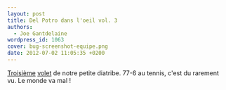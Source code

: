 ```yaml
---
layout: post
title: Del Potro dans l'oeil vol. 3
authors:
  - Joe Gantdelaine
wordpress_id: 1063
cover: bug-screenshot-equipe.png
date: 2012-07-02 11:05:35 +0200
---
```


[Troisième](1035) [volet](1046) de notre petite diatribe. 77-6 au tennis, c'est
du rarement vu. Le monde va mal !
